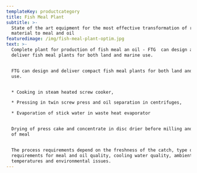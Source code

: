 ```yaml
---
templateKey: productcategory
title: Fish Meal Plant
subtitle: >-
  State of the art equipment for the most effective transformation of rest-raw
  material to meal and oil
featuredimage: /img/fish-meal-plant-optim.jpg
text: >-
  Complete plant for production of fish meal an oil - FTG  can design and
  deliver fish meal plants for both land and marine use.


  FTG can design and deliver compact fish meal plants for both land and marine
  use.


  * Cooking in steam heated screw cooker,

  * Pressing in twin screw press and oil separation in centrifuges,

  * Evaporation of stick water in waste heat evaporator


  Drying of press cake and concentrate in disc drier before milling and cooling
  of meal


  The process requirements depend on the freshness of the catch, type of fish,
  requirements for meal and oil quality, cooling water quality, ambient
  temperatures and environmental issues.
---
```


